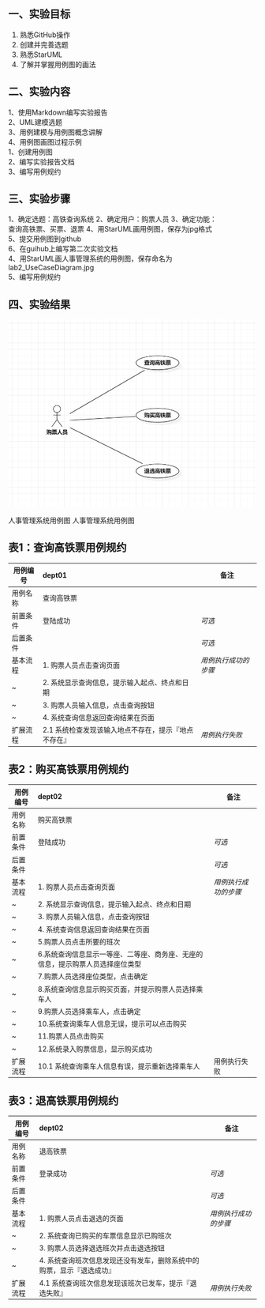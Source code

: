 
## 一、实验目标

1. 熟悉GitHub操作
2. 创建并完善选题
3. 熟悉StarUML
4. 了解并掌握用例图的画法
## 二、实验内容

1、使用Markdown编写实验报告  
2、UML建模选题  
3、用例建模与用例图概念讲解  
4、用例图画图过程示例  
1、创建用例图  
2、编写实验报告文档  
3、编写用例规约 
## 三、实验步骤
1、确定选题：高铁查询系统
2、确定用户：购票人员
3、确定功能：  
查询高铁票、买票、退票
4、用StarUML画用例图，保存为jpg格式  
5、提交用例图到github  
6、在guihub上编写第二次实验文档  
4、用StarUML画人事管理系统的用例图，保存命名为lab2_UseCaseDiagram.jpg  
5、编写用例规约
## 四、实验结果
![第二个UML图](./lab2_UseCaseDiagram.jpg)

人事管理系统用例图
人事管理系统用例图  
## 表1：查询高铁票用例规约  
用例编号  | dept01 | 备注  
-|:-|-  
用例名称  | 查询高铁票 |   
前置条件  | 登陆成功 | *可选*   
后置条件  |     | *可选*   
基本流程  | 1. 购票人员点击查询页面 |*用例执行成功的步骤*    
~| 2. 系统显示查询信息，提示输入起点、终点和日期 |  
~| 3. 购票人员输入信息，点击查询按钮 |   
~| 4. 系统查询信息返回查询结果在页面 |   
扩展流程  | 2.1 系统检查发现该输入地点不存在，提示『地点不存在』 |*用例执行失败*  

## 表2：购买高铁票用例规约

| 用例编号 | dept02                                                       | 备注                 |
| -------- | :----------------------------------------------------------- | -------------------- |
| 用例名称 | 购买高铁票                                                   |                      |
| 前置条件 | 登陆成功                                                     | *可选*               |
| 后置条件 |                                                              | *可选*               |
| 基本流程 | 1. 购票人员点击查询页面                                      | *用例执行成功的步骤* |
| ~        | 2. 系统显示查询信息，提示输入起点、终点和日期                |                      |
| ~        | 3. 购票人员输入信息，点击查询按钮                            |                      |
| ~        | 4. 系统查询信息返回查询结果在页面                            |                      |
| ~        | 5.购票人员点击所要的班次                                     |                      |
| ~        | 6.系统查询信息显示一等座、二等座、商务座、无座的信息，提示购票人员选择座位类型 |                      |
| ~        | 7.购票人员选择座位类型，点击确定                             |                      |
| ~        | 8.系统查询信息显示购买页面，并提示购票人员选择乘车人         |                      |
| ~        | 9.购票人员选择乘车人，点击确定                               |                      |
| ~        | 10.系统查询乘车人信息无误，提示可以点击购买                  |                      |
| ~        | 11.购票人员点击购买                                          |                      |
| ~        | 12.系统录入购票信息，显示购买成功                            |                      |
| 扩展流程 | 10.1 系统查询乘车人信息有误，提示重新选择乘车人              | 用例执行失败         |

##   

## 表3：退高铁票用例规约

| 用例编号 | dept02                                                       | 备注                 |
| -------- | :----------------------------------------------------------- | -------------------- |
| 用例名称 | 退高铁票                                                     |                      |
| 前置条件 | 登录成功                                                     | *可选*               |
| 后置条件 |                                                              | *可选*               |
| 基本流程 | 1. 购票人员点击退选的页面                                    | *用例执行成功的步骤* |
| ~        | 2. 系统查询已购买的车票信息显示已购班次                      |                      |
| ~        | 3. 购票人员选择退选班次并点击退选按钮                        |                      |
| ~        | 4. 系统查询班次信息发现还没有发车，删除系统中的购票，显示『退选成功』 |                      |
| 扩展流程 | 4.1 系统查询班次信息发现该班次已发车，提示『退选失败』       | *用例执行失败*       |
